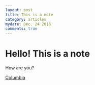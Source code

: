 ```yaml
---
layout: post
title: This is a note
category: articles
mydate: Dec. 24 2018
comments: true
---
```

# Hello! This is a note

How are you?

[Columbia](http://www.columbia.edu)